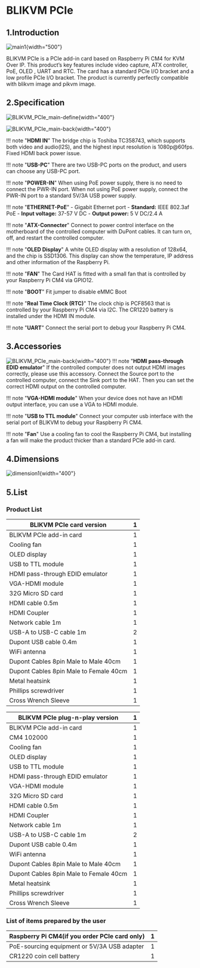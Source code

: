 # BLIKVM PCIe

## **1.Introduction**

![main1](image/BLIKVM-PCIe/BLIKVM_PCIe_main1.png){width="500"}

BLIKVM PCIe is a PCIe add-in card based on Raspberry Pi CM4 for KVM Over IP. This product’s key features include video capture, ATX controller, PoE, OLED , UART and RTC. The card has a standard PCIe I/O bracket and a low profile PCIe  I/O bracket. The product is currently perfectly compatible with blikvm image and pikvm image.

## **2.Specification**

![BLIKVM_PCIe_main-define](image/BLIKVM-PCIe/BLIKVM_PCIe_main-define.png){width="400"}

![BLIKVM_PCIe_main-back](image/BLIKVM-PCIe/BLIKVM_PCIe_main-back.png){width="400"}

!!! note "**HDMI IN**"
    The bridge chip is Toshiba TC358743, which supports both video and audio(I2S), and the highest input resolution is 1080p@60fps.
    Fixed HDMI back power issue.

!!! note "**USB-PC**"
    There are two USB-PC ports on the product, and users can choose any USB-PC port.

!!! note "**POWER-IN**"
    When using PoE power supply, there is no need to connect the PWR-IN port. When not using PoE power supply, connect the PWR-IN port to a standard 5V/3A USB power supply.

!!! note "**ETHERNET-PoE**"
    - Gigabit Ethernet port
    - **Standard:** IEEE 802.3af PoE
    - **Input voltage:** 37-57 V DC
    - **Output power:** 5 V DC/2.4 A

!!! note "**ATX-Connecter**"
    Connect to power control interface on the motherboard of the controlled computer with DuPont cables. It can turn on, off, and restart the controlled computer.

!!! note "**OLED Display**"
    A white OLED display with a resolution of 128x64, and the chip is SSD1306. This display can show the temperature, IP address and other information of the Raspberry Pi.

!!! note "**FAN**"
    The Card HAT is fitted with a small fan that is controlled by your Raspberry Pi CM4 via GPIO12. 

!!! note "**BOOT**"
    Fit jumper to disable eMMC Boot

!!! note "**Real Time Clock (RTC)**"
    The clock chip is PCF8563 that is controlled by your Raspberry Pi CM4 via I2C. The CR1220 battery is installed under the HDMI IN module.

!!! note "**UART**"
    Connect the serial port to debug your Raspberry Pi CM4.

## **3.Accessories**

![BLIKVM_PCIe_main-back](image/BLIKVM-PCIe/accessories.png){width="400"}
!!! note "**HDMI pass-through EDID emulator**"
    If the controlled computer does not output HDMI images correctly, please use this accessory. Connect the Source port to the controlled computer, connect the Sink port to the HAT. Then you can set the correct HDMI output on the controlled computer.

!!! note "**VGA-HDMI module**"
    When your device does not have an HDMI output interface, you can use a VGA to HDMI module.

!!! note "**USB to TTL module**"
    Connect your computer usb interface with the serial port of BLIKVM to debug your Raspberry Pi CM4.

!!! note "**Fan**"
    Use a cooling fan to cool the Raspberry Pi CM4, but installing a fan will make the product thicker than a standard PCIe add-in card.

## **4.Dimensions**

![dimension1](image/BLIKVM-PCIe/dimension.png){width="400"}



## 5.List

### Product List

| BLIKVM PCIe card version               | 1    |
| -------------------------------------- | ---- |
| BLIKVM PCIe add-in card                | 1    |
| Cooling fan                            | 1    |
| OLED display                           | 1    |
| USB to TTL module                      | 1    |
| HDMI pass-through EDID emulator        | 1    |
| VGA-HDMI module                        | 1    |
| 32G Micro SD card                      | 1    |
| HDMI cable 0.5m                        | 1    |
| HDMI Coupler                           | 1    |
| Network cable 1m                       | 1    |
| USB-A to USB-C cable 1m                | 2    |
| Dupont USB cable 0.4m                  | 1    |
| WiFi antenna                           | 1    |
| Dupont Cables 8pin Male to Male 40cm   | 1    |
| Dupont Cables 8pin Male to Female 40cm | 1    |
| Metal heatsink                         | 1    |
| Phillips screwdriver                   | 1    |
| Cross Wrench Sleeve                    | 1    |

| BLIKVM PCIe plug-n-play version        | 1    |
| -------------------------------------- | ---- |
| BLIKVM PCIe add-in card                | 1    |
| CM4 102000                             | 1    |
| Cooling fan                            | 1    |
| OLED display                           | 1    |
| USB to TTL module                      | 1    |
| HDMI pass-through EDID emulator        | 1    |
| VGA-HDMI module                        | 1    |
| 32G Micro SD card                      | 1    |
| HDMI cable 0.5m                        | 1    |
| HDMI Coupler                           | 1    |
| Network cable 1m                       | 1    |
| USB-A to USB-C cable 1m                | 2    |
| Dupont USB cable 0.4m                  | 1    |
| WiFi antenna                           | 1    |
| Dupont Cables 8pin Male to Male 40cm   | 1    |
| Dupont Cables 8pin Male to Female 40cm | 1    |
| Metal heatsink                         | 1    |
| Phillips screwdriver                   | 1    |
| Cross Wrench Sleeve                    | 1    |

### List of items prepared by the user

| Raspberry Pi CM4(if you order PCIe card only)| 1    |
| -------------------------------------------- | ---- |
| PoE-sourcing equipment or 5V/3A USB adapter  | 1    |
| CR1220 coin cell battery                     | 1    |
